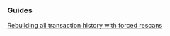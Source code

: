 ### Guides

[Rebuilding all transaction history with forced rescans](https://github.com/brsuite/bronwallet/tree/master/docs/force_rescans.md)
